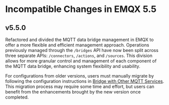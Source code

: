 # Incompatible Changes in EMQX 5.5

## v5.5.0

Refactored and divided the MQTT data bridge management in EMQX to offer a more flexible and efficient management approach. Operations previously managed through the `/bridges` API have now been split across three separate APIs: `/connectors`, `/actions`, and `/sources`. This division allows for more granular control and management of each component of the MQTT data bridge, enhancing system flexibility and usability.

For configurations from older versions, users must manually migrate by following the configuration instructions in [Bridge with Other MQTT Services](../data-integration/data-bridge-mqtt.md). This migration process may require some time and effort, but users can benefit from the enhancements brought by the new version once completed.